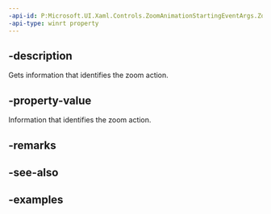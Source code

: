 ```yaml
---
-api-id: P:Microsoft.UI.Xaml.Controls.ZoomAnimationStartingEventArgs.ZoomInfo
-api-type: winrt property
---
```


## -description

Gets information that identifies the zoom action.

## -property-value

Information that identifies the zoom action.

## -remarks

## -see-also

## -examples

